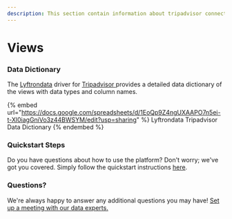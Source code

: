 ```yaml
---
description: This section contain information about tripadvisor connector views information
---
```


# Views

### Data Dictionary

The [Lyftrondata](https://www.lyftrondata.com/) driver for [Tripadvisor](https://www.lyftrondata.com/integration/Tripadvisor/)[ ](https://www.lyftrondata.com/integration/tripadvisor/)provides a detailed data dictionary of the views with data types and column names.

{% embed url="https://docs.google.com/spreadsheets/d/1EoQp9Z4ngUXAAPO7n5ei-t-Xl0iagGniVo3z44BWSYM/edit?usp=sharing" %}
Lyftrondata Tripadvisor Data Dictionary
{% endembed %}

### Quickstart Steps

Do you have questions about how to use the platform? Don't worry; we've got you covered. Simply follow the quickstart instructions [here](../../../../quickstart-steps.md).

### Questions? <a href="#questions" id="questions"></a>

We're always happy to answer any additional questions you may have! [Set up a meeting with our data experts.](https://www.lyftrondata.com/book-a-meeting/)


